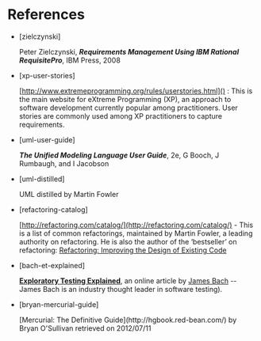 <link rel="stylesheet" href="{{baseUrl}}/css/textbook.css">

<div class="website-content">

# References

* [zielczynski] <div id="zielczynski">Peter Zielczynski, _**Requirements Management Using IBM Rational RequisitePro**_, IBM Press, 2008</div>

* [xp-user-stories]

  <div id="xp-user-stories">

  [http://www.extremeprogramming.org/rules/userstories.html]() : This is the main website for eXtreme Programming (XP), an approach to software development currently popular among practitioners. User stories are commonly used among XP practitioners to capture requirements.

  </div>

* [uml-user-guide]

  <span id="uml-user-guide">_**The Unified Modeling Language User Guide**_, 2e, G Booch, J Rumbaugh, and I Jacobson </span>

* [uml-distilled] <div id="uml-distilled">UML distilled by Martin Fowler </div>

* [refactoring-catalog]

  <span id="refactoring-catalog">
  
  [http://refactoring.com/catalog/](http://refactoring.com/catalog/) - This is a list of common refactorings, maintained by Martin Fowler, a leading authority on refactoring. He is also the author of the ‘bestseller’ on refactoring: [Refactoring: Improving the Design of Existing Code](https://martinfowler.com/books/#refactoring)
  
  </span>


* [bach-et-explained]

  <div id="bach-et-explained">
  
  [**Exploratory Testing Explained**](http://www.satisfice.com/articles/et-article.pdf), an online article by [James Bach](http://www.satisfice.com/aboutjames.shtml)  -- James Bach is an industry thought leader in software testing).
  
  </div>

* [bryan-mercurial-guide]

  <div id="bryan-mercurial-guide">[Mercurial: The Definitive Guide](http://hgbook.red-bean.com/) by Bryan O'Sullivan retrieved on 2012/07/11</div>

</div>
